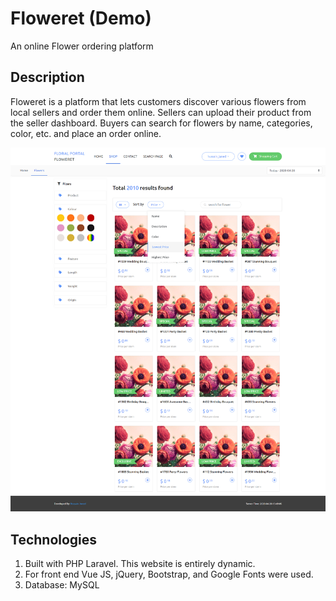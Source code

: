 # Floweret (Demo)
An online Flower ordering platform

## Description
Floweret is a platform that lets customers discover various flowers from local sellers and order them online. Sellers
can upload their product from the seller dashboard. Buyers can search for flowers by name, categories, color, etc. and
place an order online.

![GitHub Logo](/public/images/ss_floweret.png)


## Technologies
1. Built with PHP Laravel. This website is entirely dynamic.
1. For front end Vue JS, jQuery, Bootstrap, and Google Fonts were used.
1. Database: MySQL
